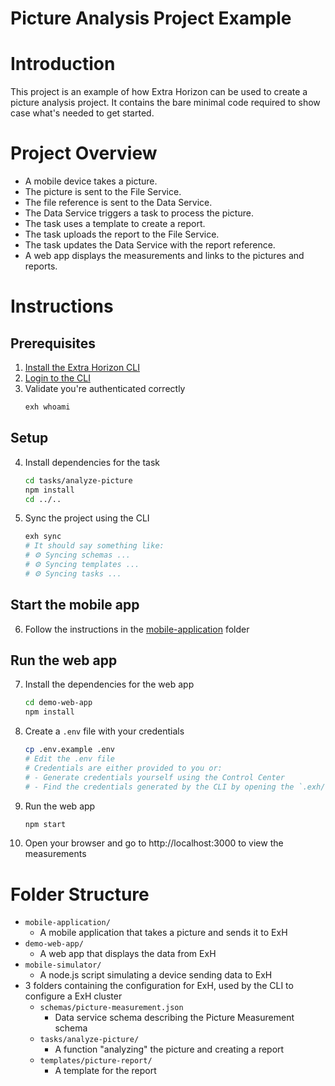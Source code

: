 # Picture Analysis Project Example

# Introduction
This project is an example of how Extra Horizon can be used to create a picture analysis project.
It contains the bare minimal code required to show case what's needed to get started.

# Project Overview
- A mobile device takes a picture.
- The picture is sent to the File Service.
- The file reference is sent to the Data Service.
- The Data Service triggers a task to process the picture.
- The task uses a template to create a report.
- The task uploads the report to the File Service.
- The task updates the Data Service with the report reference.
- A web app displays the measurements and links to the pictures and reports.

# Instructions

## Prerequisites
1. [Install the Extra Horizon CLI](https://docs.extrahorizon.com/cli/readme/installation)
2. [Login to the CLI](https://docs.extrahorizon.com/cli/readme/login)
3. Validate you're authenticated correctly
    ```bash
    exh whoami
    ```

## Setup
4. Install dependencies for the task
    ```bash
    cd tasks/analyze-picture
    npm install
    cd ../..
    ```
5. Sync the project using the CLI
    ```bash
    exh sync
    # It should say something like:
    # ⚙️ Syncing schemas ...
    # ⚙️ Syncing templates ...
    # ⚙️ Syncing tasks ...
    ```


## Start the mobile app
6. Follow the instructions in the [mobile-application](mobile-application/README.md) folder

## Run the web app
7. Install the dependencies for the web app
    ```bash
    cd demo-web-app
    npm install
    ```
8. Create a `.env` file with your credentials
    ```bash
    cp .env.example .env
    # Edit the .env file
    # Credentials are either provided to you or:
    # - Generate credentials yourself using the Control Center
    # - Find the credentials generated by the CLI by opening the `.exh/credentials` file in your home directory
    ```
9. Run the web app
    ```bash
    npm start
    ```
10. Open your browser and go to http://localhost:3000 to view the measurements

# Folder Structure
- `mobile-application/`
  - A mobile application that takes a picture and sends it to ExH
- `demo-web-app/`
  - A web app that displays the data from ExH
- `mobile-simulator/`
  - A node.js script simulating a device sending data to ExH
- 3 folders containing the configuration for ExH, used by the CLI to configure a ExH cluster
  - `schemas/picture-measurement.json`
    - Data service schema describing the Picture Measurement schema
  - `tasks/analyze-picture/`
    - A function "analyzing" the picture and creating a report
  - `templates/picture-report/`
    - A template for the report

